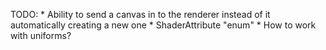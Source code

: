 TODO:
	* Ability to send a canvas in to the renderer instead of it automatically creating a new one
	* ShaderAttribute "enum"
	* How to work with uniforms?
